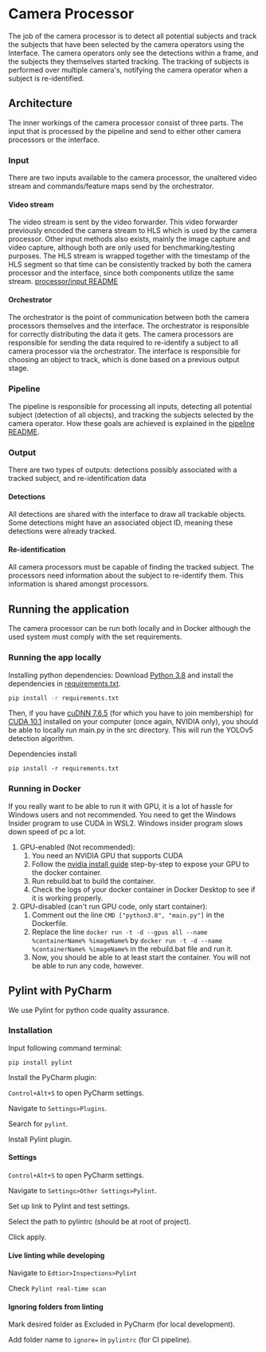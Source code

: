 # Camera Processor

The job of the camera processor is to detect all potential subjects 
and track the subjects that have been selected by the camera operators using the Interface.
The camera operators only see the detections within a frame, and the subjects they themselves started tracking.
The tracking of subjects is performed over multiple camera's, 
notifying the camera operator when a subject is re-identified.

## Architecture

The inner workings of the camera processor consist of three parts. 
The input that is processed by the pipeline and send to either other camera processors or the interface.

### Input

There are two inputs available to the camera processor, 
the unaltered video stream and commands/feature maps send by the orchestrator.

#### Video stream

The video stream is sent by the video forwarder. This video forwarder previously encoded the camera stream to HLS which is used by the camera processor.
Other input methods also exists, mainly the image capture and video capture, although both are only used for benchmarking/testing purposes.
The HLS stream is wrapped together with the timestamp of the HLS segment so that time can be consistently tracked by both the camera processor and the interface, 
since both components utilize the same stream.
[processor/input README](processor/input/README.md)

#### Orchestrator

The orchestrator is the point of communication between both the camera processors themselves and the interface.
The orchestrator is responsible for correctly distributing the data it gets.
The camera processors are responsible for sending the data required to re-identify a subject to all camera processor via the orchestrator.
The interface is responsible for choosing an object to track, which is done based on a previous output stage.

### Pipeline

The pipeline is responsible for processing all inputs, detecting all potential subject (detection of all objects), 
and tracking the subjects selected by the camera operator.
How these goals are achieved is explained in the [pipeline README](processor/pipeline/README.md).

### Output

There are two types of outputs:
detections possibly associated with a tracked subject, 
and re-identification data

#### Detections

All detections are shared with the interface to draw all trackable objects. 
Some detections might have an associated object ID, meaning these detections were already tracked.

#### Re-identification

All camera processors must be capable of finding the tracked subject. 
The processors need information about the subject to re-identify them.
This information is shared amongst processors.

## Running the application

The camera processor can be run both locally and in Docker although the used system must comply with the set requirements.

### Running the app locally

Installing python dependencies:
Download [Python 3.8](https://www.python.org/downloads/release/python-3810/) 
and install the dependencies in [requirements.txt](requirements.txt).
```cmd
pip install -r requirements.txt
```

Then, if you have [cuDNN 7.6.5](https://developer.nvidia.com/rdp/cudnn-archive) (for which you have to join membership) 
for [CUDA 10.1](https://developer.nvidia.com/cuda-10.1-download-archive-update2) installed on your computer 
(once again, NVIDIA only), you should be able to locally run main.py in the src directory.
This will run the YOLOv5 detection algorithm.


Dependencies install
```
pip install -r requirements.txt
```

### Running in Docker

If you really want to be able to run it with GPU, it is a lot of hassle for Windows users and not recommended.
You need to get the Windows Insider program to use CUDA in WSL2.
Windows insider program slows down speed of pc a lot. 

1. GPU-enabled (Not recommended):
   1. You need an NVIDIA GPU that supports CUDA
   2. Follow the [nvidia install guide](https://docs.nvidia.com/cuda/wsl-user-guide/index.html) step-by-step to expose your GPU to the docker container.
   3. Run rebuild.bat to build the container.
   4. Check the logs of your docker container in Docker Desktop to see if it is working properly.
2. GPU-disabled (can't run GPU code, only start container):
   1. Comment out the line ```CMD ["python3.8", "main.py"]``` in the Dockerfile.
   2. Replace the line ```docker run -t -d --gpus all --name %containerName% %imageName%``` by 
   ```docker run -t -d --name %containerName% %imageName%``` in the rebuild.bat file and run it.
   3. Now, you should be able to at least start the container. You will not be able to run any code, however.
   
## Pylint with PyCharm

We use Pylint for python code quality assurance.

### Installation

Input following command terminal:
```
pip install pylint
```

Install the PyCharm plugin:

`Control+Alt+S` to open PyCharm settings.

Navigate to `Settings>Plugins`.

Search for `pylint`.

Install Pylint plugin.

#### Settings

`Control+Alt+S` to open PyCharm settings.

Navigate to `Settings>Other Settings>Pylint`.

Set up link to Pylint and test settings.

Select the path to pylintrc (should be at root of project).

Click apply.

#### Live linting while developing

Navigate to `Edtior>Inspections>Pylint`

Check `Pylint real-time scan`

#### Ignoring folders from linting

Mark desired folder as Excluded in PyCharm (for local development).

Add folder name to `ignore=` in `pylintrc` (for CI pipeline).
